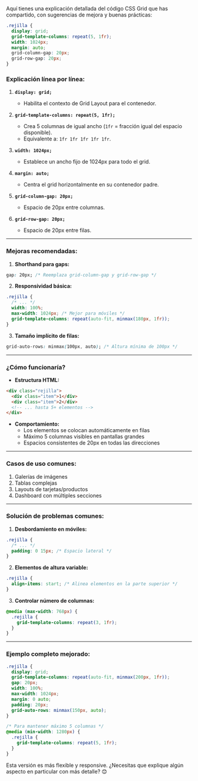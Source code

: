 Aquí tienes una explicación detallada del código CSS Grid que has compartido, con sugerencias de mejora y buenas prácticas:

```css
.rejilla {
  display: grid;
  grid-template-columns: repeat(5, 1fr);
  width: 1024px;
  margin: auto;
  grid-column-gap: 20px;
  grid-row-gap: 20px;
}
```

### **Explicación línea por línea:**

1. **`display: grid;`**  
   - Habilita el contexto de Grid Layout para el contenedor.

2. **`grid-template-columns: repeat(5, 1fr);`**  
   - Crea 5 columnas de igual ancho (`1fr` = fracción igual del espacio disponible).
   - Equivalente a: `1fr 1fr 1fr 1fr 1fr`.

3. **`width: 1024px;`**  
   - Establece un ancho fijo de 1024px para todo el grid.

4. **`margin: auto;`**  
   - Centra el grid horizontalmente en su contenedor padre.

5. **`grid-column-gap: 20px;`**  
   - Espacio de 20px entre columnas.

6. **`grid-row-gap: 20px;`**  
   - Espacio de 20px entre filas.

---

### **Mejoras recomendadas:**

1. **Shorthand para gaps:**
```css
gap: 20px; /* Reemplaza grid-column-gap y grid-row-gap */
```

2. **Responsividad básica:**
```css
.rejilla {
  /* ... */
  width: 100%;
  max-width: 1024px; /* Mejor para móviles */
  grid-template-columns: repeat(auto-fit, minmax(180px, 1fr));
}
```

3. **Tamaño implícito de filas:**
```css
grid-auto-rows: minmax(100px, auto); /* Altura mínima de 100px */
```

---

### **¿Cómo funcionaría?**
- **Estructura HTML:**
```html
<div class="rejilla">
  <div class="item">1</div>
  <div class="item">2</div>
  <!-- ... hasta 5+ elementos -->
</div>
```

- **Comportamiento:**
  - Los elementos se colocan automáticamente en filas
  - Máximo 5 columnas visibles en pantallas grandes
  - Espacios consistentes de 20px en todas las direcciones

---

### **Casos de uso comunes:**
1. Galerías de imágenes
2. Tablas complejas
3. Layouts de tarjetas/productos
4. Dashboard con múltiples secciones

---

### **Solución de problemas comunes:**
1. **Desbordamiento en móviles:**
```css
.rejilla {
  /* ... */
  padding: 0 15px; /* Espacio lateral */
}
```

2. **Elementos de altura variable:**
```css
.rejilla {
  align-items: start; /* Alinea elementos en la parte superior */
}
```

3. **Controlar número de columnas:**
```css
@media (max-width: 768px) {
  .rejilla {
    grid-template-columns: repeat(3, 1fr);
  }
}
```

---

### **Ejemplo completo mejorado:**
```css
.rejilla {
  display: grid;
  grid-template-columns: repeat(auto-fit, minmax(200px, 1fr));
  gap: 20px;
  width: 100%;
  max-width: 1024px;
  margin: 0 auto;
  padding: 20px;
  grid-auto-rows: minmax(150px, auto);
}

/* Para mantener máximo 5 columnas */
@media (min-width: 1280px) {
  .rejilla {
    grid-template-columns: repeat(5, 1fr);
  }
}
```

Esta versión es más flexible y responsive. ¿Necesitas que explique algún aspecto en particular con más detalle? 😊